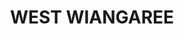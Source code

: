 ---
lastmod: '2025-04-06T06:05:20+00:00'
latitude: -28.56324748
layout: suburb
longitude: 152.9585703
postcode: '2474'
state: NSW
title: WEST WIANGAREE
url: /nsw/west-wiangaree/
---
